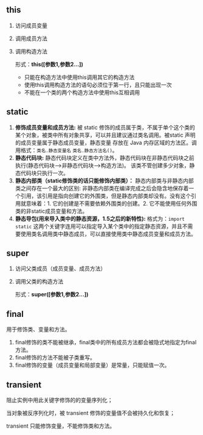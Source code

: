 ## this

1. 访问成员变量

2. 调用成员方法

3. 调用构造方法

   形式：**this([参数1,参数2…])**

   - 只能在构造方法中使用this调用其它的构造方法
   - 使用this调用构造方法的语句必须位于第一行，且只能出现一次
   - 不能在一个类的两个构造方法中使用this互相调用



## static

1. **修饰成员变量和成员方法:** 被 static 修饰的成员属于类，不属于单个这个类的某个对象，被类中所有对象共享，可以并且建议通过类名调用。被static 声明的成员变量属于静态成员变量，静态变量 存放在 Java 内存区域的方法区。调用格式：`类名.静态变量名` `类名.静态方法名()`。
2. **静态代码块:** 静态代码块定义在类中方法外，静态代码块在非静态代码块之前执行(静态代码块—>非静态代码块—>构造方法)。 该类不管创建多少对象，静态代码块只执行一次。
3. **静态内部类（static修饰类的话只能修饰内部类）：** 静态内部类与非静态内部类之间存在一个最大的区别: 非静态内部类在编译完成之后会隐含地保存着一个引用，该引用是指向创建它的外围类，但是静态内部类却没有。没有这个引用就意味着：1. 它的创建是不需要依赖外围类的创建。2. 它不能使用任何外围类的非static成员变量和方法。
4. **静态导包(用来导入类中的静态资源，1.5之后的新特性):** 格式为：`import static` 这两个关键字连用可以指定导入某个类中的指定静态资源，并且不需要使用类名调用类中静态成员，可以直接使用类中静态成员变量和成员方法。



## super

1. 访问父类成员（成员变量、成员方法）

2. 调用父类的构造方法

   形式：**super([参数1,参数2…])**



## final

用于修饰类、变量和方法。

1. final修饰的类不能被继承，final类中的所有成员方法都会被隐式地指定为final方法。
2. final修饰的方法不能被子类重写。
3. final修饰的变量（成员变量和局部变量）是常量，只能赋值一次。



## transient

阻止实例中用此关键字修饰的的变量序列化；

当对象被反序列化时，被 transient 修饰的变量值不会被持久化和恢复；

transient 只能修饰变量，不能修饰类和方法。